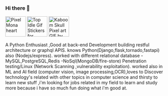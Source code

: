### Hi there 👋

<!--
**MedAmineFouzai/MedAmineFouzai** is a ✨ _special_ ✨ repository because its `README.md` (this file) appears on your GitHub profile.

Here are some ideas to get you started:

- 🔭 I’m currently working on ...
- 🌱 I’m currently learning ...
- 👯 I’m looking to collaborate on ...
- 🤔 I’m looking for help with ...
- 💬 Ask me about ...
- 📫 How to reach me: ...
- 😄 Pronouns: ...
- ⚡ Fun fact: ...
-->
<p float="left">
 <img src="https://github.githubassets.com/images/modules/site/sponsors/pixel-mona-heart.gif" alt="Pixel Mona heart" width="64" height="64">
  <img alt="Top Idle Gif Stickers for Android &amp; iOS | Gfycat" class="n3VNCb" src="https://thumbs.gfycat.com/DeadAshamedCaimanlizard-max-1mb.gif" data-noaft="1" jsname="HiaYvf" jsaction="load:XAeZkd,gvK6lb;" width="64" height="64"> 
 <img alt="Kaboom Skull Pixel art GIF by MirandaEll on DeviantArt" class="n3VNCb" src="https://images-wixmp-ed30a86b8c4ca887773594c2.wixmp.com/f/43a14ae7-38bd-4670-a62a-c0b84942569f/d9kg1mt-256f5a20-ed9d-4d81-8932-1c32150532bf.gif?token=eyJ0eXAiOiJKV1QiLCJhbGciOiJIUzI1NiJ9.eyJzdWIiOiJ1cm46YXBwOiIsImlzcyI6InVybjphcHA6Iiwib2JqIjpbW3sicGF0aCI6IlwvZlwvNDNhMTRhZTctMzhiZC00NjcwLWE2MmEtYzBiODQ5NDI1NjlmXC9kOWtnMW10LTI1NmY1YTIwLWVkOWQtNGQ4MS04OTMyLTFjMzIxNTA1MzJiZi5naWYifV1dLCJhdWQiOlsidXJuOnNlcnZpY2U6ZmlsZS5kb3dubG9hZCJdfQ.gvwN9xVOH39mRdWy_LX6g5h8Xb3MZztA_e_RhGSIPcc" data-noaft="1" jsname="HiaYvf" jsaction="load:XAeZkd,gvK6lb;" width="64" height="64">
</p>
A Python Enthusiast ,Good at back-end Development building restful architecture or graphql
APIS. knows Python(Django,flask,tornado,fastapi) also (Nodejs/express). worked with
different relational database -MySQL,PostgreSQL,Redis -NoSql(MongoDB/fire-store)
Penetration testing/Linux (Network Scanning ,vulnerability exploitation). worked also in ML
and AI field (computer vision, image processing,OCR),loves to Discover technology's related
with other topics in computer science and thirsty to learn new stuff ,i'm looking for jobs
related in my field to learn and study more because i have so much fun doing what i'm good
at.




